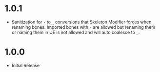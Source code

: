# 1.0.1
- Sanitization for `-` to `_` conversions that Skeleton Modifier forces when renaming bones. Imported bones with `-` are allowed but renaming them or naming them in UE is not allowed and will auto coalesce to `_`.

# 1.0.0
- Initial Release